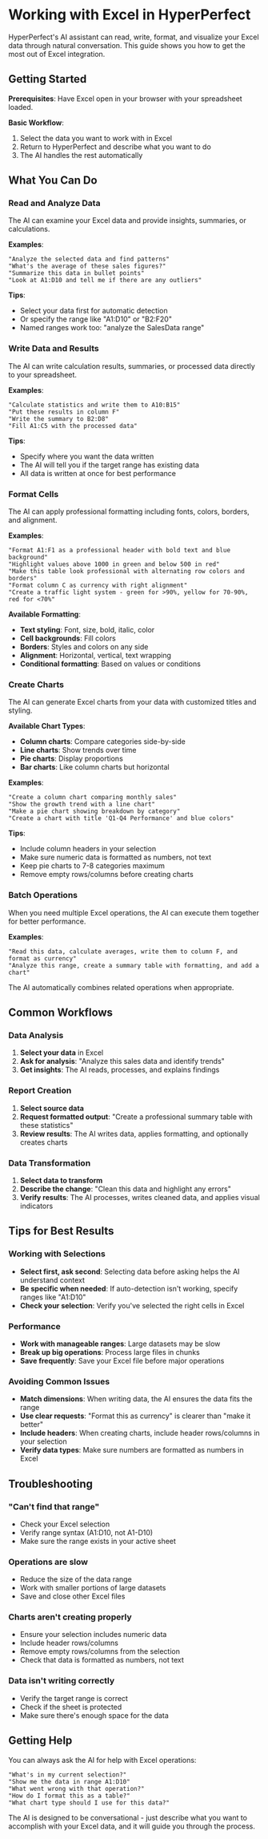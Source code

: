 # Working with Excel in HyperPerfect

HyperPerfect's AI assistant can read, write, format, and visualize your Excel data through natural conversation. This guide shows you how to get the most out of Excel integration.

## Getting Started

**Prerequisites**: Have Excel open in your browser with your spreadsheet loaded.

**Basic Workflow**:
1. Select the data you want to work with in Excel
2. Return to HyperPerfect and describe what you want to do
3. The AI handles the rest automatically

## What You Can Do

### Read and Analyze Data

The AI can examine your Excel data and provide insights, summaries, or calculations.

**Examples**:
```
"Analyze the selected data and find patterns"
"What's the average of these sales figures?"
"Summarize this data in bullet points"
"Look at A1:D10 and tell me if there are any outliers"
```

**Tips**:
- Select your data first for automatic detection
- Or specify the range like "A1:D10" or "B2:F20"
- Named ranges work too: "analyze the SalesData range"

### Write Data and Results

The AI can write calculation results, summaries, or processed data directly to your spreadsheet.

**Examples**:
```
"Calculate statistics and write them to A10:B15"
"Put these results in column F"
"Write the summary to B2:D8"
"Fill A1:C5 with the processed data"
```

**Tips**:
- Specify where you want the data written
- The AI will tell you if the target range has existing data
- All data is written at once for best performance

### Format Cells

The AI can apply professional formatting including fonts, colors, borders, and alignment.

**Examples**:
```
"Format A1:F1 as a professional header with bold text and blue background"
"Highlight values above 1000 in green and below 500 in red"
"Make this table look professional with alternating row colors and borders"
"Format column C as currency with right alignment"
"Create a traffic light system - green for >90%, yellow for 70-90%, red for <70%"
```

**Available Formatting**:
- **Text styling**: Font, size, bold, italic, color
- **Cell backgrounds**: Fill colors
- **Borders**: Styles and colors on any side
- **Alignment**: Horizontal, vertical, text wrapping
- **Conditional formatting**: Based on values or conditions

### Create Charts

The AI can generate Excel charts from your data with customized titles and styling.

**Available Chart Types**:
- **Column charts**: Compare categories side-by-side
- **Line charts**: Show trends over time
- **Pie charts**: Display proportions
- **Bar charts**: Like column charts but horizontal

**Examples**:
```
"Create a column chart comparing monthly sales"
"Show the growth trend with a line chart"
"Make a pie chart showing breakdown by category"
"Create a chart with title 'Q1-Q4 Performance' and blue colors"
```

**Tips**:
- Include column headers in your selection
- Make sure numeric data is formatted as numbers, not text
- Keep pie charts to 7-8 categories maximum
- Remove empty rows/columns before creating charts

### Batch Operations

When you need multiple Excel operations, the AI can execute them together for better performance.

**Examples**:
```
"Read this data, calculate averages, write them to column F, and format as currency"
"Analyze this range, create a summary table with formatting, and add a chart"
```

The AI automatically combines related operations when appropriate.

## Common Workflows

### Data Analysis
1. **Select your data** in Excel
2. **Ask for analysis**: "Analyze this sales data and identify trends"
3. **Get insights**: The AI reads, processes, and explains findings

### Report Creation
1. **Select source data**
2. **Request formatted output**: "Create a professional summary table with these statistics"
3. **Review results**: The AI writes data, applies formatting, and optionally creates charts

### Data Transformation
1. **Select data to transform**
2. **Describe the change**: "Clean this data and highlight any errors"
3. **Verify results**: The AI processes, writes cleaned data, and applies visual indicators

## Tips for Best Results

### Working with Selections
- **Select first, ask second**: Selecting data before asking helps the AI understand context
- **Be specific when needed**: If auto-detection isn't working, specify ranges like "A1:D10"
- **Check your selection**: Verify you've selected the right cells in Excel

### Performance
- **Work with manageable ranges**: Large datasets may be slow
- **Break up big operations**: Process large files in chunks
- **Save frequently**: Save your Excel file before major operations

### Avoiding Common Issues
- **Match dimensions**: When writing data, the AI ensures the data fits the range
- **Use clear requests**: "Format this as currency" is clearer than "make it better"
- **Include headers**: When creating charts, include header rows/columns in your selection
- **Verify data types**: Make sure numbers are formatted as numbers in Excel

## Troubleshooting

### "Can't find that range"
- Check your Excel selection
- Verify range syntax (A1:D10, not A1-D10)
- Make sure the range exists in your active sheet

### Operations are slow
- Reduce the size of the data range
- Work with smaller portions of large datasets
- Save and close other Excel files

### Charts aren't creating properly
- Ensure your selection includes numeric data
- Include header rows/columns
- Remove empty rows/columns from the selection
- Check that data is formatted as numbers, not text

### Data isn't writing correctly
- Verify the target range is correct
- Check if the sheet is protected
- Make sure there's enough space for the data

## Getting Help

You can always ask the AI for help with Excel operations:

```
"What's in my current selection?"
"Show me the data in range A1:D10"
"What went wrong with that operation?"
"How do I format this as a table?"
"What chart type should I use for this data?"
```

The AI is designed to be conversational - just describe what you want to accomplish with your Excel data, and it will guide you through the process.
